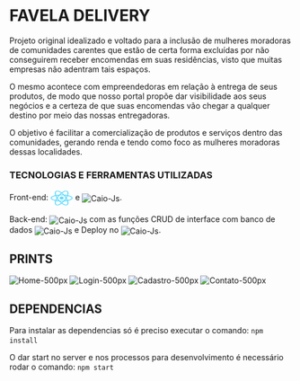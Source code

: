 # FAVELA DELIVERY
Projeto original idealizado e voltado para a inclusão de mulheres moradoras de comunidades carentes que estão de certa forma excluídas por não conseguirem receber encomendas em suas residências, visto que muitas empresas não adentram tais espaços.

O mesmo acontece com empreendedoras em relação à entrega de seus produtos, de modo que nosso portal propõe dar visibilidade aos seus negócios e a certeza de que suas encomendas vão chegar a qualquer destino por meio das nossas entregadoras.

O objetivo é facilitar a comercialização de produtos e serviços dentro das comunidades, gerando renda e tendo como foco as mulheres moradoras dessas localidades.

### TECNOLOGIAS E FERRAMENTAS UTILIZADAS


Front-end:  <img align="center" alt="Caio-React" height="30" width="40" src="https://raw.githubusercontent.com/devicons/devicon/master/icons/react/react-original.svg"> e <img align="center" alt="Caio-Js" height="30" width="40" src="https://cdn.jsdelivr.net/gh/devicons/devicon/icons/bootstrap/bootstrap-plain.svg">.

Back-end: <img align="center" alt="Caio-Js" height="30" width="40" src="https://cdn.jsdelivr.net/gh/devicons/devicon/icons/java/java-original.svg"> com as funções CRUD de interface com banco de dados <img align="center" alt="Caio-Js" height="30" width="40" src="https://cdn.jsdelivr.net/gh/devicons/devicon/icons/postgresql/postgresql-original.svg"> e Deploy no  <img align="center" alt="Caio-Js" height="30" width="40" src="https://cdn.jsdelivr.net/gh/devicons/devicon/icons/heroku/heroku-original-wordmark.svg">.

## PRINTS
![Home-500px](https://user-images.githubusercontent.com/83608987/167634712-53087a9f-9ac2-445e-85a9-ef5ab4b30e9e.JPG)
![Login-500px](https://user-images.githubusercontent.com/83608987/167635376-c2cb91bc-2c78-4e69-9ce2-cc083f2d0c45.JPG)
![Cadastro-500px](https://user-images.githubusercontent.com/83608987/167635385-4570db50-f7d7-46eb-8fb6-9c5b156a8f88.JPG)
![Contato-500px](https://user-images.githubusercontent.com/83608987/167635432-c4698b3c-12e1-4232-ba0e-46713888997a.JPG)

## DEPENDENCIAS

Para instalar as dependencias só é preciso executar o comando: `npm install`

O dar start no server e nos processos para desenvolvimento é necessário rodar o comando: `npm start`
